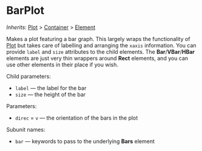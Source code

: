 # BarPlot

*Inherits*: [Plot](/docs/plot) > [Container](/docs/container) > [Element](/docs/element)

Makes a plot featuring a bar graph. This largely wraps the functionality of [Plot](/docs/plot) but takes care of labelling and arranging the `xaxis` information. You can provide `label` and `size` attributes to the child elements. The **Bar**/**VBar**/**HBar** elements are just very thin wrappers around **Rect** elements, and you can use other elements in their place if you wish.

Child parameters:
- `label` — the label for the bar
- `size` — the height of the bar

Parameters:
- `direc` = `v` — the orientation of the bars in the plot

Subunit names:
- `bar` — keywords to pass to the underlying **Bars** element
